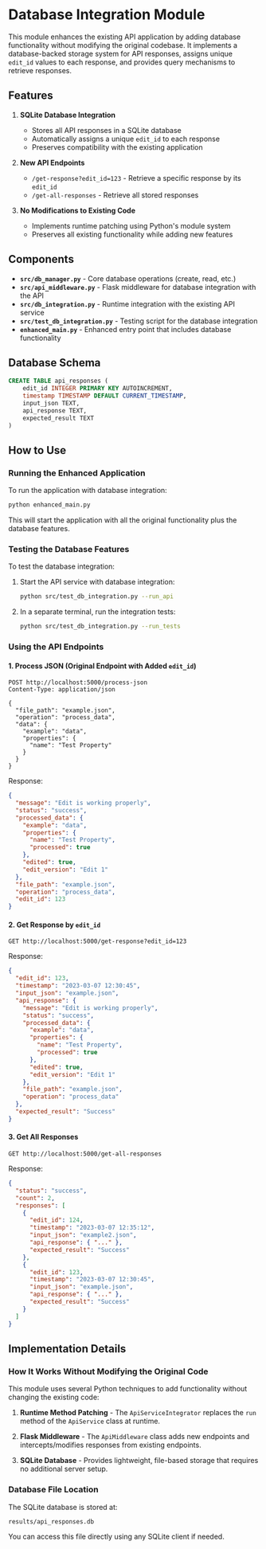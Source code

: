 # Database Integration Module

This module enhances the existing API application by adding database functionality without modifying the original codebase. It implements a database-backed storage system for API responses, assigns unique `edit_id` values to each response, and provides query mechanisms to retrieve responses.

## Features

1. **SQLite Database Integration**
   - Stores all API responses in a SQLite database
   - Automatically assigns a unique `edit_id` to each response
   - Preserves compatibility with the existing application

2. **New API Endpoints**
   - `/get-response?edit_id=123` - Retrieve a specific response by its `edit_id`
   - `/get-all-responses` - Retrieve all stored responses

3. **No Modifications to Existing Code**
   - Implements runtime patching using Python's module system
   - Preserves all existing functionality while adding new features

## Components

- **`src/db_manager.py`** - Core database operations (create, read, etc.)
- **`src/api_middleware.py`** - Flask middleware for database integration with the API
- **`src/db_integration.py`** - Runtime integration with the existing API service
- **`src/test_db_integration.py`** - Testing script for the database integration
- **`enhanced_main.py`** - Enhanced entry point that includes database functionality

## Database Schema

```sql
CREATE TABLE api_responses (
    edit_id INTEGER PRIMARY KEY AUTOINCREMENT,
    timestamp TIMESTAMP DEFAULT CURRENT_TIMESTAMP,
    input_json TEXT,
    api_response TEXT,
    expected_result TEXT
)
```

## How to Use

### Running the Enhanced Application

To run the application with database integration:

```bash
python enhanced_main.py
```

This will start the application with all the original functionality plus the database features.

### Testing the Database Features

To test the database integration:

1. Start the API service with database integration:
   ```bash
   python src/test_db_integration.py --run_api
   ```

2. In a separate terminal, run the integration tests:
   ```bash
   python src/test_db_integration.py --run_tests
   ```

### Using the API Endpoints

#### 1. Process JSON (Original Endpoint with Added `edit_id`)

```
POST http://localhost:5000/process-json
Content-Type: application/json

{
  "file_path": "example.json",
  "operation": "process_data",
  "data": {
    "example": "data",
    "properties": {
      "name": "Test Property"
    }
  }
}
```

Response:
```json
{
  "message": "Edit is working properly",
  "status": "success",
  "processed_data": {
    "example": "data",
    "properties": {
      "name": "Test Property",
      "processed": true
    },
    "edited": true,
    "edit_version": "Edit 1"
  },
  "file_path": "example.json",
  "operation": "process_data",
  "edit_id": 123
}
```

#### 2. Get Response by `edit_id`

```
GET http://localhost:5000/get-response?edit_id=123
```

Response:
```json
{
  "edit_id": 123,
  "timestamp": "2023-03-07 12:30:45",
  "input_json": "example.json",
  "api_response": {
    "message": "Edit is working properly",
    "status": "success",
    "processed_data": {
      "example": "data",
      "properties": {
        "name": "Test Property",
        "processed": true
      },
      "edited": true,
      "edit_version": "Edit 1"
    },
    "file_path": "example.json",
    "operation": "process_data"
  },
  "expected_result": "Success"
}
```

#### 3. Get All Responses

```
GET http://localhost:5000/get-all-responses
```

Response:
```json
{
  "status": "success",
  "count": 2,
  "responses": [
    {
      "edit_id": 124,
      "timestamp": "2023-03-07 12:35:12",
      "input_json": "example2.json",
      "api_response": { "..." },
      "expected_result": "Success"
    },
    {
      "edit_id": 123,
      "timestamp": "2023-03-07 12:30:45",
      "input_json": "example.json",
      "api_response": { "..." },
      "expected_result": "Success"
    }
  ]
}
```

## Implementation Details

### How It Works Without Modifying the Original Code

This module uses several Python techniques to add functionality without changing the existing code:

1. **Runtime Method Patching** - The `ApiServiceIntegrator` replaces the `run` method of the `ApiService` class at runtime.

2. **Flask Middleware** - The `ApiMiddleware` class adds new endpoints and intercepts/modifies responses from existing endpoints.

3. **SQLite Database** - Provides lightweight, file-based storage that requires no additional server setup.

### Database File Location

The SQLite database is stored at:
```
results/api_responses.db
```

You can access this file directly using any SQLite client if needed. 